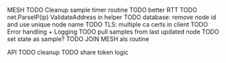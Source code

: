 MESH
TODO Cleanup sample timer routine
TODO better RTT
TODO net.ParseIP(ip) ValidateAddress in helper
TODO database: remove node id and use unique node name
TODO TLS: multiple ca certs in client
TODO Error handling + Logging
TODO pull samples from last updated node
TODO set state as sample?
TODO JOIN MESH als routine

API
TODO cleanup
TODO share token logic
